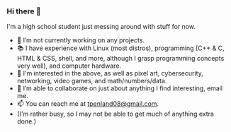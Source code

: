 ### Hi there 👋
I'm a high school student just messing around with stuff for now.
- 🔭 I’m not currently working on any projects.
- 📚 I have experience with Linux (most distros), programming (C++ & C, HTML & CSS, shell, and more, although I grasp programming concepts very well), and computer hardware.
- 🧠 I'm interested in the above, as well as pixel art, cybersecurity, networking, video games, and math/numbers/data.
- 🙏 I’m able to collaborate on just about anything I find interesting, email me.
- 📫 You can reach me at tpenland08@gmail.com.
- (I'm rather busy, so I may not be able to get much of anything extra done.)
